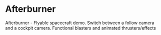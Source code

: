 # Afterburner
Afterburner - Flyable  spacecraft demo. Switch between a follow camera and a cockpit camera. Functional blasters and animated thrusters/effects
